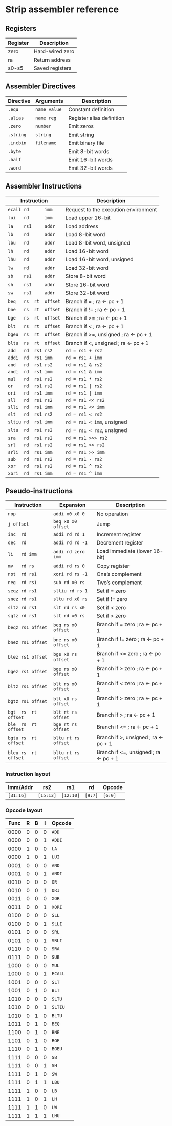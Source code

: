 # Strip assembler reference

## Registers

Register |   Description
---------|----------------
zero     | Hard-wired zero
ra       | Return address
s0-s5    | Saved registers

## Assembler Directives

Directive  | Arguments    | Description
-----------|--------------|--------------------
`.equ`     | `name value` | Constant definition
`.alias`   | `name reg`   | Register alias definition
`.zero`    | `number`     | Emit zeros
`.string`  | `string `    | Emit string
`.incbin`  | `filename`   | Emit binary file
`.byte`    |              | Emit 8-bit words
`.half`    |              | Emit 16-bit words
`.word`    |              | Emit 32-bit words

## Assembler Instructions

Instruction            | Description
-----------------------|---------------------------
`ecall rd      imm`    | Request to the execution environment
`lui   rd      imm`    | Load upper 16-bit
`la    rs1     addr`   | Load address
`lb    rd      addr`   | Load 8-bit word
`lbu   rd      addr`   | Load 8-bit word, unsigned
`lh    rd      addr`   | Load 16-bit word
`lhu   rd      addr`   | Load 16-bit word, unsigned
`lw    rd      addr`   | Load 32-bit word
`sb    rs1     addr`   | Store 8-bit word
`sh    rs1     addr`   | Store 16-bit word
`sw    rs1     addr`   | Store 32-bit word
`beq   rs  rt  offset` | Branch if = ; ra <- pc + 1
`bne   rs  rt  offset` | Branch if != ; ra <- pc + 1
`bge   rs  rt  offset` | Branch if >= ; ra <- pc + 1
`blt   rs  rt  offset` | Branch if < ; ra <- pc + 1
`bgeu  rs  rt  offset` | Branch if >=, unsigned ; ra <- pc + 1
`bltu  rs  rt  offset` | Branch if <, unsigned ; ra <- pc + 1
`add   rd  rs1 rs2`    | `rd = rs1 + rs2`
`addi  rd  rs1 imm`    | `rd = rs1 + imm`
`and   rd  rs1 rs2`    | `rd = rs1 & rs2`
`andi  rd  rs1 imm`    | `rd = rs1 & imm`
`mul   rd  rs1 rs2`    | `rd = rs1 * rs2`
`or    rd  rs1 rs2`    | `rd = rs1 \| rs2`
`ori   rd  rs1 imm`    | `rd = rs1 \| imm`
`sll   rd  rs1 rs2`    | `rd = rs1 << rs2`
`slli  rd  rs1 imm`    | `rd = rs1 << imm`
`slt   rd  rs1 rs2`    | `rd = rs1 < rs2`
`sltiu rd  rs1 imm`    | `rd = rs1 < imm`, unsigned
`sltu  rd  rs1 rs2`    | `rd = rs1 < rs2`, unsigned
`sra   rd  rs1 rs2`    | `rd = rs1 >>> rs2`
`srl   rd  rs1 rs2`    | `rd = rs1 >> rs2`
`srli  rd  rs1 imm`    | `rd = rs1 >> imm`
`sub   rd  rs1 rs2`    | `rd = rs1 - rs2`
`xor   rd  rs1 rs2`    | `rd = rs1 ^ rs2`
`xori  rd  rs1 imm`    | `rd = rs1 ^ imm`

## Pseudo-instructions

Instruction          | Expansion           | Description
---------------------|---------------------|-----------------------
`nop`                | `addi x0 x0 0`      | No operation
`j offset`           | `beq x0 x0 offset`  | Jump
`inc  rd`            | `addi rd rd 1`      | Increment register
`dec  rd`            | `addi rd rd -1`     | Decrement register
`li   rd imm`        | `addi rd zero imm`  | Load immediate (lower 16-bit)
`mv   rd rs`         | `addi rd rs 0`      | Copy register
`not  rd rs1`        | `xori rd rs -1`     | One’s complement
`neg  rd rs1`        | `sub rd x0 rs`      | Two’s complement
`seqz rd rs1`        | `sltiu rd rs 1`     | Set if = zero
`snez rd rs1`        | `sltu rd x0 rs`     | Set if != zero
`sltz rd rs1`        | `slt rd rs x0`      | Set if < zero
`sgtz rd rs1`        | `slt rd x0 rs`      | Set if > zero
`beqz rs1 offset`    | `beq rs x0 offset`  | Branch if = zero ; ra <- pc + 1
`bnez rs1 offset`    | `bne rs x0 offset`  | Branch if != zero ; ra <- pc + 1
`blez rs1 offset`    | `bge x0 rs offset`  | Branch if <= zero ; ra <- pc + 1
`bgez rs1 offset`    | `bge rs x0 offset`  | Branch if ≥ zero ; ra <- pc + 1
`bltz rs1 offset`    | `blt rs x0 offset`  | Branch if < zero ; ra <- pc + 1
`bgtz rs1 offset`    | `blt x0 rs offset`  | Branch if > zero ; ra <- pc + 1
`bgt  rs  rt offset` | `blt rt rs offset`  | Branch if > ; ra <- pc + 1
`ble  rs  rt offset` | `bge rt rs offset`  | Branch if <= ; ra <- pc + 1
`bgtu rs  rt offset` | `bltu rt rs offset` | Branch if >, unsigned ; ra <- pc + 1
`bleu rs  rt offset` | `bltu rt rs offset` | Branch if <=, unsigned ; ra <- pc + 1

### Instruction layout

Imm/Addr  | rs2       | rs1       | rd      | Opcode 
----------|-----------|-----------|---------|--------
`[31:16]` | `[15:13]` | `[12:10]` | `[9:7]` | `[6:0]`

### Opcode layout

Func | R | B | I | Opcode
-----| --|---|---|--------
0000 | 0 | 0 | 0 | `ADD`
0000 | 0 | 0 | 1 | `ADDI`
0000 | 1 | 0 | 0 | `LA`
0000 | 1 | 0 | 1 | `LUI`
0001 | 0 | 0 | 0 | `AND`
0001 | 0 | 0 | 1 | `ANDI`
0010 | 0 | 0 | 0 | `OR`
0010 | 0 | 0 | 1 | `ORI`
0011 | 0 | 0 | 0 | `XOR`
0011 | 0 | 0 | 1 | `XORI`
0100 | 0 | 0 | 0 | `SLL`
0100 | 0 | 0 | 1 | `SLLI`
0101 | 0 | 0 | 0 | `SRL`
0101 | 0 | 0 | 1 | `SRLI`
0110 | 0 | 0 | 0 | `SRA`
0111 | 0 | 0 | 0 | `SUB`
1000 | 0 | 0 | 0 | `MUL`
1000 | 0 | 0 | 1 | `ECALL`
1001 | 0 | 0 | 0 | `SLT`
1001 | 0 | 1 | 0 | `BLT`
1010 | 0 | 0 | 0 | `SLTU`
1010 | 0 | 0 | 1 | `SLTIU`
1010 | 0 | 1 | 0 | `BLTU`
1011 | 0 | 1 | 0 | `BEQ`
1100 | 0 | 1 | 0 | `BNE`
1101 | 0 | 1 | 0 | `BGE`
1110 | 0 | 1 | 0 | `BGEU`
1111 | 0 | 0 | 0 | `SB`
1111 | 0 | 0 | 1 | `SH`
1111 | 0 | 1 | 0 | `SW`
1111 | 0 | 1 | 1 | `LBU`
1111 | 1 | 0 | 0 | `LB`
1111 | 1 | 0 | 1 | `LH`
1111 | 1 | 1 | 0 | `LW`
1111 | 1 | 1 | 1 | `LHU`